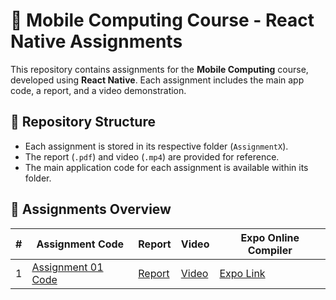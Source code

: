 # 📱 Mobile Computing Course - React Native Assignments

This repository contains assignments for the **Mobile Computing** course, developed using **React Native**. Each assignment includes the main app code, a report, and a video demonstration.

## 📂 Repository Structure

- Each assignment is stored in its respective folder (`AssignmentX`).
- The report (`.pdf`) and video (`.mp4`) are provided for reference.
- The main application code for each assignment is available within its folder.

## 📌 Assignments Overview

| #  | Assignment Code | Report | Video | Expo Online Compiler |
|----|---------------|--------|-------|----------------------|
| 1  | [Assignment 01 Code](Assignment01/App.js) | [Report](Report/Assignment01.pdf) | [Video](Video/Assignment01.mp4) | [Expo Link](https://snack.expo.dev/@ahmedali724/to-do-list) |


